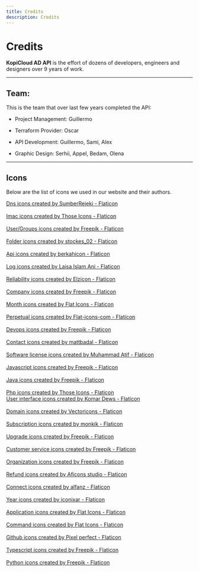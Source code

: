 ```yaml
---
title: Credits
description: Credits
---
```


# Credits

**KopiCloud AD API** is the effort of dozens of developers, engineers and designers over 9 years of work.

----

## Team:

This is the team that over last few years completed the API:

- Project Management: Guillermo

- Terraform Provider: Oscar

- API Development: Guillermo, Sami, Alex

- Graphic Design: Serhii, Appel, Bedam, Olena

----

## Icons

Below are the list of icons we used in our website and their authors.

<div class="row">
  <div class="col-sm-6">
    <a href="https://www.flaticon.com/free-icons/dns" title="dns icons">Dns icons created by SumberRejeki - Flaticon</a>
    <br /><br />
    <a href="https://www.flaticon.com/free-icons/imac" title="imac icons">Imac icons created by Those Icons - Flaticon</a>
    <br /><br />
    <a href="https://www.flaticon.com/free-icons/user" title="user icons">User/Groups icons created by Freepik - Flaticon</a>
    <br /><br />
    <a href="https://www.flaticon.com/free-icons/folder" title="folder icons">Folder icons created by stockes_02 - Flaticon</a>
    <br /><br />
    <a href="https://www.flaticon.com/free-icons/api" title="api icons">Api icons created by berkahicon - Flaticon</a>
    <br /><br />
    <a href="https://www.flaticon.com/free-icons/log" title="log icons">Log icons created by Laisa Islam Ani - Flaticon</a>
    <br /><br />
    <a href="https://www.flaticon.com/free-icons/reliability" title="reliability icons">Reliability icons created by Elzicon - Flaticon</a>
    <br /><br />
    <a href="https://www.flaticon.com/free-icons/company" title="company icons">Company icons created by Freepik - Flaticon</a>
    <br /><br />
    <a href="https://www.flaticon.com/free-icons/month" title="month icons">Month icons created by Flat Icons - Flaticon</a>
    <br /><br />
    <a href="https://www.flaticon.com/free-icons/perpetual" title="perpetual icons">Perpetual icons created by Flat-icons-com - Flaticon</a>
    <br /><br />
    <a href="https://www.flaticon.com/free-icons/devops" title="devops icons">Devops icons created by Freepik - Flaticon</a>
    <br /><br />
    <a href="https://www.flaticon.com/free-icons/contact" title="contact icons">Contact icons created by mattbadal - Flaticon</a>
    <br /><br />
    <a href="https://www.flaticon.com/free-icons/software-license" title="software license icons">Software license icons created by Muhammad Atif - Flaticon</a>
    <br /><br />
    <a href="https://www.flaticon.com/free-icons/javascript" title="javascript icons">Javascript icons created by Freepik - Flaticon</a>
    <br /><br />
    <a href="https://www.flaticon.com/free-icons/java" title="java icons">Java icons created by Freepik - Flaticon</a>
    <br /><br />
    <a href="https://www.flaticon.com/free-icons/php" title="php icons">Php icons created by Those Icons - Flaticon</a>
  </div>
  <div class="col-sm-6">
    <a href="https://www.flaticon.com/free-icons/user-interface" title="user interface icons">User interface icons created by Komar Dews - Flaticon</a>
    <br /><br />
    <a href="https://www.flaticon.com/free-icons/domain" title="domain icons">Domain icons created by Vectoricons - Flaticon</a>
    <br /><br />
    <a href="https://www.flaticon.com/free-icons/subscription" title="subscription icons">Subscription icons created by monkik - Flaticon</a>
    <br /><br />
    <a href="https://www.flaticon.com/free-icons/upgrade" title="upgrade icons">Upgrade icons created by Freepik - Flaticon</a>
    <br /><br />
    <a href="https://www.flaticon.com/free-icons/customer-service" title="customer service icons">Customer service icons created by Freepik - Flaticon</a>
    <br /><br />
    <a href="https://www.flaticon.com/free-icons/organization" title="organization icons">Organization icons created by Freepik - Flaticon</a>
    <br /><br />
    <a href="https://www.flaticon.com/free-icons/refund" title="refund icons">Refund icons created by Aficons studio - Flaticon</a>
    <br /><br />
    <a href="https://www.flaticon.com/free-icons/connect" title="connect icons">Connect icons created by alfanz - Flaticon</a>
    <br /><br />
    <a href="https://www.flaticon.com/free-icons/year" title="year icons">Year icons created by iconixar - Flaticon</a>
    <br /><br />
    <a href="https://www.flaticon.com/free-icons/application" title="application icons">Application icons created by Flat Icons - Flaticon</a>
    <br /><br />
    <a href="https://www.flaticon.com/free-icons/command" title="command icons">Command icons created by Flat Icons - Flaticon</a>
    <br /><br />
    <a href="https://www.flaticon.com/free-icons/github" title="github icons">Github icons created by Pixel perfect - Flaticon</a>
    <br /><br />
    <a href="https://www.flaticon.com/free-icons/typescript" title="typescript icons">Typescript icons created by Freepik - Flaticon</a>
    <br /><br />
    <a href="https://www.flaticon.com/free-icons/python" title="python icons">Python icons created by Freepik - Flaticon</a>
    <br /><br />
  </div>
